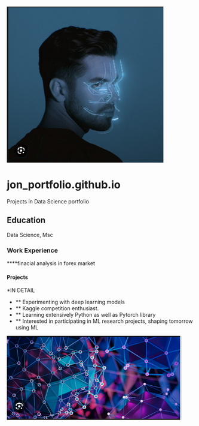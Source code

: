 
![](anyma.PNG)

# jon_portfolio.github.io
Projects in Data Science portfolio
## Education
Data Science, Msc

### Work Experience
****finacial analysis in forex market

#### Projects
*IN DETAIL
*   **  Experimenting with deep learning models
*   **  Kaggle competition enthusiast.
*   **  Learning extensively Python as well as Pytorch library
*   **  Interested in participating in ML research projects, shaping tomorrow using ML

![alt text](https://github.com/3d4t4n3wg0ld/jon_portfolio.github.io/blob/main/causality%20graph.PNG "Causality Graph")
